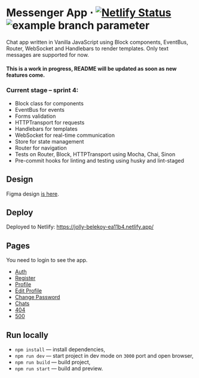 # Messenger App ⋅ [![Netlify Status](https://api.netlify.com/api/v1/badges/c0a5707b-c88b-4ff5-9a51-aa5d13fc6b08/deploy-status)](https://app.netlify.com/sites/jolly-belekoy-ea11b4/deploys) ![example branch parameter](https://github.com/tropnikov/middle.messenger.praktikum.yandex/actions/workflows/tests.yml/badge.svg)

Chat app written in Vanilla JavaScript using Block components, EventBus, Router, WebSocket and Handlebars to render templates. Only text messages are supported for now.

#### This is a work in progress, README will be updated as soon as new features come.

### Current stage – sprint 4:

- Block class for components
- EventBus for events
- Forms validation
- HTTPTransport for requests
- Handlebars for templates
- WebSocket for real-time communication
- Store for state management
- Router for navigation
- Tests on Router, Block, HTTPTransport using Mocha, Chai, Sinon
- Pre-commit hooks for linting and testing using husky and lint-staged

## Design

Figma design [is here](<https://www.figma.com/design/Amu9hsaKVf8f7hgu7H8e7V/Messenger-App-(Chat)?node-id=0-1&t=nog2LGmTc9GrXy2j-1>).

## Deploy

Deployed to Netlify: https://jolly-belekoy-ea11b4.netlify.app/

## Pages

You need to login to see the app.

- [Auth](https://jolly-belekoy-ea11b4.netlify.app/)
- [Register](https://jolly-belekoy-ea11b4.netlify.app/sign-up)
- [Profile](https://jolly-belekoy-ea11b4.netlify.app/settings)
- [Edit Profile](https://jolly-belekoy-ea11b4.netlify.app/edit-profile)
- [Change Password](https://jolly-belekoy-ea11b4.netlify.app/change-password)
- [Chats](https://jolly-belekoy-ea11b4.netlify.app/messenger)
- [404](https://jolly-belekoy-ea11b4.netlify.app/404)
- [500](https://jolly-belekoy-ea11b4.netlify.app/500)

## Run locally

- `npm install` — install dependencies,
- `npm run dev` — start project in dev mode on `3000` port and open browser,
- `npm run build` — build project,
- `npm run start` — build and preview.
